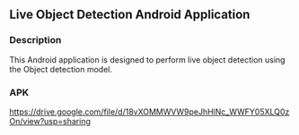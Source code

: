 ## Live Object Detection Android Application

### Description
This Android application is designed to perform live object detection using the Object detection model.
### APK
https://drive.google.com/file/d/18vXOMMWVW9peJhHlNc_WWFY05XLQ0zOn/view?usp=sharing

